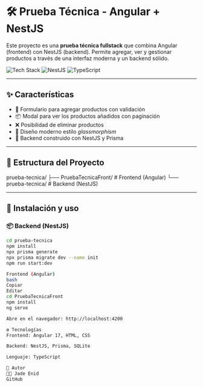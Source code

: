 # 🛠️ Prueba Técnica - Angular + NestJS

Este proyecto es una **prueba técnica fullstack** que combina Angular (frontend) con NestJS (backend). Permite agregar, ver y gestionar productos a través de una interfaz moderna y un backend sólido.

![Tech Stack](https://img.shields.io/badge/Angular-DD0031?style=for-the-badge&logo=angular&logoColor=white)
![NestJS](https://img.shields.io/badge/NestJS-E0234E?style=for-the-badge&logo=nestjs&logoColor=white)
![TypeScript](https://img.shields.io/badge/TypeScript-007ACC?style=for-the-badge&logo=typescript&logoColor=white)

---

## ✨ Características

- 🧾 Formulario para agregar productos con validación
- 📦 Modal para ver los productos añadidos con paginación
- ❌ Posibilidad de eliminar productos
- 🍃 Diseño moderno estilo *glassmorphism*
- 🔧 Backend construido con NestJS y Prisma

---

## 📁 Estructura del Proyecto

prueba-tecnica/
├── PruebaTecnicaFront/ # Frontend (Angular)
└── prueba-tecnica/ # Backend (NestJS)

---

## 🚀 Instalación y uso

### 📦 Backend (NestJS)

```bash
cd prueba-tecnica
npm install
npx prisma generate
npx prisma migrate dev --name init
npm run start:dev

Frontend (Angular)
bash
Copiar
Editar
cd PruebaTecnicaFront
npm install
ng serve

Abre en el navegador: http://localhost:4200

⚙️ Tecnologías
Frontend: Angular 17, HTML, CSS

Backend: NestJS, Prisma, SQLite

Lenguaje: TypeScript

🧠 Autor
👩‍💻 Jade Enid
GitHub
